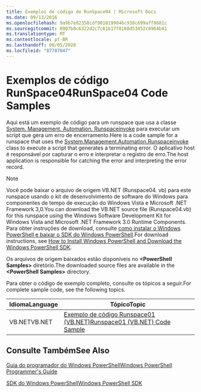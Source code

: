 ```yaml
---
title: Exemplos de código do RunSpace04 | Microsoft Docs
ms.date: 09/13/2016
ms.openlocfilehash: 9a9b7e02358cdf9018199046c938c699aff8681c
ms.sourcegitcommit: 0907b8c6322d2c7c61b17f8168d53452c8964b41
ms.translationtype: MT
ms.contentlocale: pt-BR
ms.lasthandoff: 08/05/2020
ms.locfileid: "87787047"
---
```

# <a name="runspace04-code-samples"></a><span data-ttu-id="b6d7b-102">Exemplos de código RunSpace04</span><span class="sxs-lookup"><span data-stu-id="b6d7b-102">RunSpace04 Code Samples</span></span>

<span data-ttu-id="b6d7b-103">Aqui está um exemplo de código para um runspace que usa a classe [System. Management. Automation. Runspaceinvoke](/dotnet/api/System.Management.Automation.RunspaceInvoke) para executar um script que gera um erro de encerramento.</span><span class="sxs-lookup"><span data-stu-id="b6d7b-103">Here is a code sample for a runspace that uses the [System.Management.Automation.Runspaceinvoke](/dotnet/api/System.Management.Automation.RunspaceInvoke) class to execute a script that generates a terminating error.</span></span> <span data-ttu-id="b6d7b-104">O aplicativo host é responsável por capturar o erro e interpretar o registro de erro.</span><span class="sxs-lookup"><span data-stu-id="b6d7b-104">The host application is responsible for catching the error and interpreting the error record.</span></span>

> [!NOTE]
> <span data-ttu-id="b6d7b-105">Você pode baixar o arquivo de origem VB.NET (Runspace04. vb) para este runspace usando o kit de desenvolvimento de software do Windows para componentes de tempo de execução do Windows Vista e Microsoft .NET Framework 3,0.</span><span class="sxs-lookup"><span data-stu-id="b6d7b-105">You can download the VB.NET source file (Runspace04.vb) for this runspace using the Windows Software Development Kit for Windows Vista and Microsoft .NET Framework 3.0 Runtime Components.</span></span> <span data-ttu-id="b6d7b-106">Para obter instruções de download, consulte [como instalar o Windows PowerShell e baixar o SDK do Windows PowerShell](/powershell/scripting/developer/installing-the-windows-powershell-sdk).</span><span class="sxs-lookup"><span data-stu-id="b6d7b-106">For download instructions, see [How to Install Windows PowerShell and Download the Windows PowerShell SDK](/powershell/scripting/developer/installing-the-windows-powershell-sdk).</span></span>
>
> <span data-ttu-id="b6d7b-107">Os arquivos de origem baixados estão disponíveis no **\<PowerShell Samples>** diretório.</span><span class="sxs-lookup"><span data-stu-id="b6d7b-107">The downloaded source files are available in the **\<PowerShell Samples>** directory.</span></span>

<span data-ttu-id="b6d7b-108">Para obter o código de exemplo completo, consulte os tópicos a seguir.</span><span class="sxs-lookup"><span data-stu-id="b6d7b-108">For complete sample code, see the following topics.</span></span>

|<span data-ttu-id="b6d7b-109">Idioma</span><span class="sxs-lookup"><span data-stu-id="b6d7b-109">Language</span></span>|<span data-ttu-id="b6d7b-110">Tópico</span><span class="sxs-lookup"><span data-stu-id="b6d7b-110">Topic</span></span>|
|--------------|-----------|
|<span data-ttu-id="b6d7b-111">VB.NET</span><span class="sxs-lookup"><span data-stu-id="b6d7b-111">VB.NET</span></span>|[<span data-ttu-id="b6d7b-112">Exemplo de código Runspace01 (VB.NET)</span><span class="sxs-lookup"><span data-stu-id="b6d7b-112">Runspace01 (VB.NET) Code Sample</span></span>](./runspace01-vb-net-code-sample.md)|

## <a name="see-also"></a><span data-ttu-id="b6d7b-113">Consulte Também</span><span class="sxs-lookup"><span data-stu-id="b6d7b-113">See Also</span></span>

[<span data-ttu-id="b6d7b-114">Guia do programador do Windows PowerShell</span><span class="sxs-lookup"><span data-stu-id="b6d7b-114">Windows PowerShell Programmer's Guide</span></span>](./windows-powershell-programmer-s-guide.md)

[<span data-ttu-id="b6d7b-115">SDK do Windows PowerShell</span><span class="sxs-lookup"><span data-stu-id="b6d7b-115">Windows PowerShell SDK</span></span>](../windows-powershell-reference.md)
